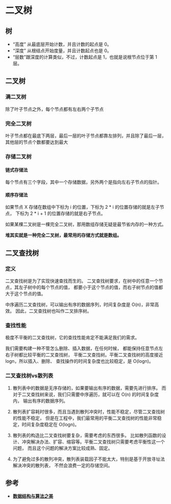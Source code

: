 # 二叉树

## 树
* “高度” 从最底层开始计数，并且计数的起点是 0。
* “深度” 从根结点开始度量，并且计数起点也是 0。
* “层数”跟深度的计算类似，不过，计数起点是 1，也就是说根节点位于第 1 层。

## 二叉树
### 满二叉树
除了叶子节点之外，每个节点都有左右两个子节点
### 完全二叉树
叶子节点都在最底下两层，最后一层的叶子节点都靠左排列，并且除了最后一层，其他层的节点个数都要达到最大

### 存储二叉树
#### 链式存储法
每个节点有三个字段，其中一个存储数据，另外两个是指向左右子节点的指针。
#### 顺序存储法
如果节点 X 存储在数组中下标为 i 的位置，下标为 2 * i 的位置存储的就是左子节点，
下标为 2 * i + 1 的位置存储的就是右子节点。

如果某棵二叉树是一棵完全二叉树，那用数组存储无疑是最节省内存的一种方式。

**堆其实就是一种完全二叉树，最常用的存储方式就是数组。**

## 二叉查找树
### 定义
二叉查找树是为了实现快速查找而生的。
二叉查找树要求，在树中的任意一个节点，其左子树中的每个节点的值，
都要小于这个节点的值，而右子树节点的值都大于这个节点的值。

中序遍历二叉查找树，可以输出有序的数据序列，时间复杂度是 O(n)，非常高效。
因此，二叉查找树也叫作二叉排序树。

### 查找性能
极度不平衡的二叉查找树，它的查找性能肯定不能满足我们的需求。

我们需要构建一种不管怎么删除、插入数据，在任何时候，
都能保持任意节点左右子树都比较平衡的二叉查找树，
平衡二叉查找树。平衡二叉查找树的高度接近 logn，所以插入、删除、
查找操作的时间复杂度也比较稳定，是 O(logn)。

### 二叉查找树vs散列表
1. 散列表中的数据是无序存储的，如果要输出有序的数据，需要先进行排序。
   而对于二叉查找树来说，我们只需要中序遍历，就可以在 O(n) 的时间复杂度内，
   输出有序的数据序列。
   
2. 散列表扩容耗时很多，而且当遇到散列冲突时，性能不稳定，尽管二叉查找树的性能不稳定，
   但是在工程中，我们最常用的平衡二叉查找树的性能非常稳定，时间复杂度稳定在 O(logn)。
   
3. 散列表的构造比二叉查找树要复杂，需要考虑的东西很多。 
   比如散列函数的设计、冲突解决办法、扩容、缩容等。平衡二叉查找树只需要考虑平衡性这一个问题，
   而且这个问题的解决方案比较成熟、固定。
   
4. 为了避免过多的散列冲突，散列表装载因子不能太大，特别是基于开放寻址法解决冲突的散列表，
   不然会浪费一定的存储空间。

## 参考
* [**数据结构与算法之美**](http://gk.link/a/10p9l)